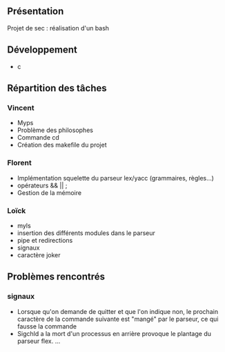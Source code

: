 ## Présentation ##

Projet de sec : réalisation d'un bash

## Développement ##

- c
 
## Répartition des tâches 
### Vincent
- Myps
- Problème des philosophes
- Commande cd
- Création des makefile du projet

### Florent 
- Implémentation squelette du parseur lex/yacc (grammaires, règles...)
- opérateurs && || ;
- Gestion de la mémoire


### Loïck
- myls
- insertion des différents modules dans le parseur 
- pipe et redirections
- signaux
- caractère joker

## Problèmes rencontrés
### signaux
- Lorsque qu'on demande de quitter et que l'on indique non, le prochain caractère de la commande suivante est "mangé" par le parseur, ce qui fausse la commande
- Sigchld a la mort d'un processus en arrière provoque le plantage du parseur flex.
...


